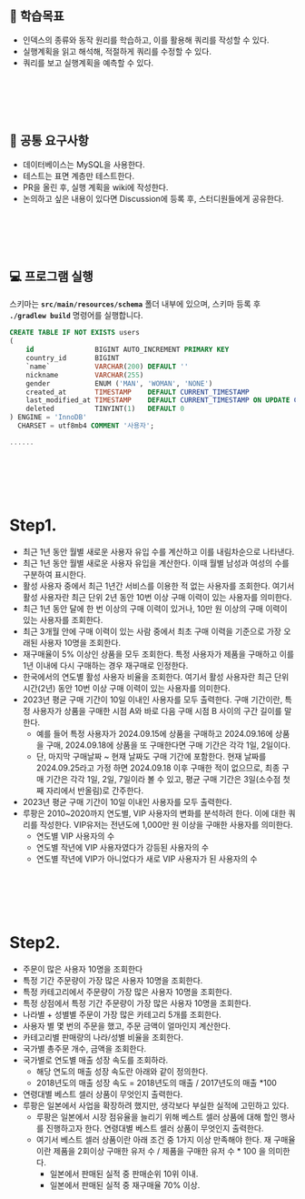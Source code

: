 ## 📌 학습목표

- 인덱스의 종류와 동작 원리를 학습하고, 이를 활용해 쿼리를 작성할 수 있다.
- 실행계획을 읽고 해석해, 적절하게 쿼리를 수정할 수 있다.
- 쿼리를 보고 실행계획을 예측할 수 있다.

<br/><br/><br/><br/>

## 📝 공통 요구사항

- 데이터베이스는 MySQL을 사용한다. 
- 테스트는 표면 계층만 테스트한다.
- PR을 올린 후, 실행 계획을 wiki에 작성한다.
- 논의하고 싶은 내용이 있다면 Discussion에 등록 후, 스터디원들에게 공유한다.

<br/><br/><br/><br/>

## 💻 프로그램 실행

스키마는 **`src/main/resources/schema`** 폴더 내부에 있으며, 스키마 등록 후 **`./gradlew build`** 명령어를 실행합니다.

```sql
CREATE TABLE IF NOT EXISTS users
(
    id               BIGINT AUTO_INCREMENT PRIMARY KEY                                  NOT NULL COMMENT 'PK',
    country_id       BIGINT                                                             NOT NULL COMMENT '국가 PK',
    `name`           VARCHAR(200) DEFAULT ''                                            NOT NULL COMMENT '이름',
    nickname         VARCHAR(255)                                                       NULL COMMENT '닉네임',
    gender           ENUM ('MAN', 'WOMAN', 'NONE')                                      NULL COMMENT '성별',
    created_at       TIMESTAMP    DEFAULT CURRENT_TIMESTAMP                             NOT NULL COMMENT '생성일',
    last_modified_at TIMESTAMP    DEFAULT CURRENT_TIMESTAMP ON UPDATE CURRENT_TIMESTAMP NOT NULL COMMENT '최종 수정일',
    deleted          TINYINT(1)   DEFAULT 0                                             NOT NULL COMMENT '삭제 유무'
) ENGINE = 'InnoDB'
  CHARSET = utf8mb4 COMMENT '사용자';

......

```

<br/><br/><br/><br/>

# Step1.

- 최근 1년 동안 월별 새로운 사용자 유입 수를 계산하고 이를 내림차순으로 나타낸다.
- 최근 1년 동안 월별 새로운 사용자 유입을 계산한다. 이때 월별 남성과 여성의 수를 구분하여 표시한다.
- 활성 사용자 중에서 최근 1년간 서비스를 이용한 적 없는 사용자를 조회한다. 여기서 활성 사용자란 최근 단위 2년 동안 10번 이상 구매 이력이 있는 사용자를 의미한다.
- 최근 1년 동안 달에 한 번 이상의 구매 이력이 있거나, 10만 원 이상의 구매 이력이 있는 사용자를 조회한다.
- 최근 3개월 안에 구매 이력이 있는 사람 중에서 최초 구매 이력을 기준으로 가장 오래된 사용자 10명을 조회한다.
- 재구매율이 5% 이상인 상품을 모두 조회한다. 특정 사용자가 제품을 구매하고 이를 1년 이내에 다시 구매하는 경우 재구매로 인정한다.
- 한국에서의 연도별 활성 사용자 비율을 조회한다. 여기서 활성 사용자란 최근 단위 시간(2년) 동안 10번 이상 구매 이력이 있는 사용자를 의미한다.
- 2023년 평균 구매 기간이 10일 이내인 사용자를 모두 출력한다. 구매 기간이란, 특정 사용자가 상품을 구매한 시점 A와 바로 다음 구매 시점 B 사이의 구간 길이를 말한다.
  - 예를 들어 특정 사용자가 2024.09.15에 상품을 구매하고 2024.09.16에 상품을 구매, 2024.09.18에 상품을 또 구매한다면 구매 기간은 각각 1일, 2일이다.
  - 단, 마지막 구매날짜 ~ 현재 날짜도 구매 기간에 포함한다. 현재 날짜를 2024.09.25라고 가정 하면 2024.09.18 이후 구매한 적이 없으므로, 최종 구매 기간은 각각 1일, 2일, 7일이라 볼 수 있고, 평균 구매 기간은 3일(소수점 첫째 자리에서 반올림)로 간주한다.
- 2023년 평균 구매 기간이 10일 이내인 사용자를 모두 출력한다.
- 루팡은 2010~2020까지 연도별, VIP 사용자의 변화를 분석하려 한다. 이에 대한 쿼리를 작성한다. VIP유저는 전년도에 1,000만 원 이상을 구매한 사용자를 의미한다.
    - 연도별 VIP 사용자의 수
    - 연도별 작년에 VIP 사용자였다가 강등된 사용자의 수
    - 연도별 작년에 VIP가 아니었다가 새로 VIP 사용자가 된 사용자의 수

<br/><br/><br/><br/>

# Step2.

- 주문이 많은 사용자 10명을 조회한다
- 특정 기간 주문량이 가장 많은 사용자 10명을 조회한다.
- 특정 카테고리에서 주문량이 가장 많은 사용자 10명을 조회한다.
- 특정 상점에서 특정 기간 주문량이 가장 많은 사용자 10명을 조회한다.
- 나라별 + 성별별 주문이 가장 많은 카테고리 5개를 조회한다.
- 사용자 별 몇 번의 주문을 했고, 주문 금액이 얼마인지 계산한다.
- 카테고리별 판매량의 나라/성별 비율을 조회한다.
- 국가별 총주문 개수, 금액을 조회한다.
- 국가별로 연도별 매출 성장 속도를 조회하라.
  - 해당 연도의 매출 성장 속도란 아래와 같이 정의한다.
  - 2018년도의 매출 성장 속도 = 2018년도의 매출 / 2017년도의 매출 *100
- 연령대별 베스트 셀러 상품이 무엇인지 출력한다.
- 루팡은 일본에서 사업을 확장하려 했지만, 생각보다 부실한 실적에 고민하고 있다.
  - 루팡은 일본에서 시장 점유율을 늘리기 위해 베스트 셀러 상품에 대해 할인 행사를 진행하고자 한다. 연령대별 베스트 셀러 상품이 무엇인지 출력한다.
  - 여기서 베스트 셀러 상품이란 아래 조건 중 1가지 이상 만족해야 한다. 재 구매율이란 제품을 2회이상 구매한 유저 수 / 제품을 구매한 유저 수 * 100 을 의미한다. 
    - 일본에서 판매된 실적 중 판매순위 10위 이내.
    - 일본에서 판매된 실적 중 재구매율 70% 이상.
